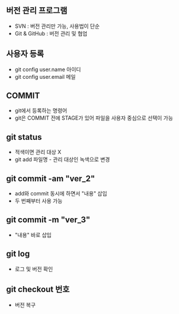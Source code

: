 ## 버전 관리 프로그램
* SVN : 버전 관리만 가능, 사용법이 단순
* Git & GitHub : 버전 관리 및 협업

## 사용자 등록
* git config user.name 아이디
* git config user.email 메일

## COMMIT
* git에서 등록하는 명령어
* git은 COMMIT 전에 STAGE가 있어 파일을 사용자 중심으로 선택이 가능

## git status
* 적색이면 관리 대상 X
* git add 파일명 - 관리 대상인 녹색으로 변경

## git commit -am "ver_2"
* add와 commit 동시에 하면서 "내용" 삽입
* 두 번째부터 사용 가능

## git commit -m "ver_3"
* "내용" 바로 삽입

## git log
* 로그 및 버전 확인

## git checkout 번호
* 버전 복구



